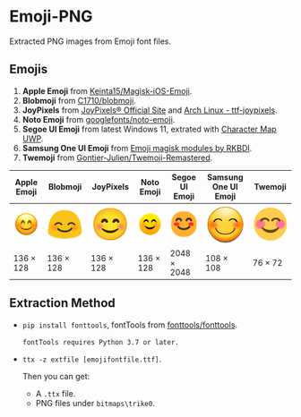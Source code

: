 # Emoji-PNG

Extracted PNG images from Emoji font files.

## Emojis

1. **Apple Emoji** from [Keinta15/Magisk-iOS-Emoji](https://github.com/Keinta15/Magisk-iOS-Emoji).
2. **Blobmoji** from [C1710/blobmoji](https://github.com/C1710/blobmoji).
3. **JoyPixels** from [JoyPixels® Official Site](https://www.joypixels.com/download) and [Arch Linux - ttf-joypixels](https://archlinux.org/packages/extra/any/ttf-joypixels/).
4. **Noto Emoji** from [googlefonts/noto-emoji](https://github.com/googlefonts/noto-emoji).
5. **Segoe UI Emoji** from latest Windows 11, extrated with [Character Map UWP](https://apps.microsoft.com/store/detail/character-map-uwp/9WZDNCRDXF41).
6. **Samsung One UI Emoji** from [Emoji magisk modules by RKBDI](https://forum.xda-developers.com/t/magisk-module-emoji-sets-by-rkbdi.4120991/).
7. **Twemoji** from [Gontier-Julien/Twemoji-Remastered](https://github.com/Gontier-Julien/Twemoji-Remastered).

  | Apple Emoji                       | Blobmoji                        | JoyPixels                     | Noto Emoji                       | Segoe UI Emoji                | Samsung One UI Emoji          | Twemoji                        |
  | --------------------------------- | ------------------------------- | ----------------------------- | -------------------------------- | ----------------------------- | ----------------------------- | ----------------------------- |
  | <img src="https://github.com/lzcapp/Emoji-PNG/raw/main/Apple%20Emoji/PNG/u1F60A.png" width="128" /> | <img src="https://github.com/lzcapp/Emoji-PNG/raw/main/Blobmoji/PNG/u1F60A.png" width="128" /> | <img src="https://github.com/lzcapp/Emoji-PNG/raw/main/Noto%20Emoji/PNG/u1F60A.png" width="128" /> | <img src="https://github.com/lzcapp/Emoji-PNG/raw/main/JoyPixels/PNG/u1F60A.png" width="128" /> | <img src="https://github.com/lzcapp/Emoji-PNG/raw/main/Segoe%20UI%20Emoji/PNG/Smiling%20Face%20With%20Smiling%20Eyes.png" width="128" /> | <img src="https://github.com/lzcapp/Emoji-PNG/raw/main/Samsung%20One%20UI/PNG/u1F60A.png" width="128" /> | <img src="https://github.com/lzcapp/Emoji-PNG/raw/main/Twemoji/PNG/u1F60A.png" width="128" /> |
  | 136 × 128 | 136 × 128 | 136 × 128 | 136 × 128 | 2048 × 2048 | 108 × 108 | 76 × 72 |

## Extraction Method

- `pip install fonttools`, fontTools from [fonttools/fonttools](https://github.com/fonttools/fonttools).

  ```
  fontTools requires Python 3.7 or later.
  ```

- `ttx -z extfile [emojifontfile.ttf]`.

  Then you can get:

  - A `.ttx` file.
  - PNG files under `bitmaps\trike0`.
